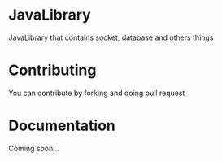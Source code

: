 # JavaLibrary
JavaLibrary that contains socket, database and others things

# Contributing

You can contribute by forking and doing pull request

# Documentation

Coming soon...
